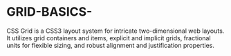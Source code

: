 # GRID-BASICS-
CSS Grid is a CSS3 layout system for intricate two-dimensional web layouts. It utilizes grid containers and items, explicit and implicit grids, fractional units for flexible sizing, and robust alignment and justification properties.
